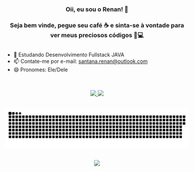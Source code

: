 ### <p align="center">Oii, eu sou o Renan! 👋</p>
###  <p align="center">Seja bem vinde, pegue seu café ☕ e sinta-se à vontade para ver meus preciosos códigos 💍💻</p>
##

- 🌱 Estudando Desenvolvimento Fullstack JAVA
- 📫 Contate-me por e-mail: santana.renan@outlook.com
- 😄 Pronomes: Ele/Dele

</br>
</br>

<div align="center">
  <a href="https://github.com/renanimpacta">
  <img height="180em" src="https://github-readme-stats.vercel.app/api?username=renanimpacta&show_icons=true&theme=cobalt&include_all_commits=true&count_private=true&border_color=808080"/>
  <img height="180em" src="https://github-readme-stats.vercel.app/api/top-langs/?username=renanimpacta&layout=compact&langs_count=7&theme=cobalt&border_color=808080"/>
</div>
 
  </br>
  
 <div align="center">  
   
   ![Snake animation](https://github.com/renanimpacta/renanimpacta/blob/output/github-contribution-grid-snake.svg)
   
   ##
   
  <a href="https://www.linkedin.com/in/renan-santana-de-sousa/" target="_blank"><img src="https://img.shields.io/badge/-LinkedIn-%230077B5?style=for-the-badge&logo=linkedin&logoColor=white" target="_blank"></a> 
   
</div>
 
